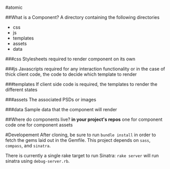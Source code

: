 #atomic

##What is a Component?
A directory containing the following directories
- css
- js
- templates
- assets
- data 

###css 
Stylesheets required to render component on its own

###js
Javascripts required for any interaction functionality or in the case of thick client code, the code to decide which template to render

###templates
If client side code is required, the templates to render the different states

###assets
The associated PSDs or images

###data
Sample data that the component will render


##Where do components live?
**in your project's repos**
one for component code
one for component assets

#Developement
After cloning, be sure to run `bundle install` in order to fetch the gems laid out in the Gemfile. This project depends on `sass`, `compass`, and `sinatra`.

There is currently a single rake target to run Sinatra:
    `rake server`
will run sinatra using `debug-server.rb`.
